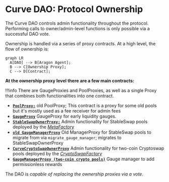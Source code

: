 <h1> </h1>

# **Curve DAO: Protocol Ownership**

The Curve DAO controls admin functionality throughout the protocol. Performing calls to owner/admin-level functions is only possible via a successful DAO vote.

Ownership is handled via a series of proxy contracts. At a high level, the flow of ownership is:


``` mermaid
graph LR
  A[DAO] --> B[Aragon Agent];
  B --> C[Ownership Proxy];
  C --> D[Contract];
```


**At the ownership proxy level there are a few main contracts:**

!!!info
    There are GaugeProxies and PoolProxies, as well as a single Proxy that combines both functionalities into one contract.

- [**`PoolProxy:`**](https://etherscan.io/address/0xeCb456EA5365865EbAb8a2661B0c503410e9B347) old PoolProxy; This contract is a proxy for some old pools but it's mostly used as a fee receiver for admin fees
- [**`GaugeProxy`**](https://etherscan.io/address/0x519AFB566c05E00cfB9af73496D00217A630e4D5) GaugeProxy for early liquidity gauges.
- [**`StableSwapOwnerProxy:`**](../ownership-proxy/StableSwapOwnerProxy.md) Admin functionality for StableSwap pools deployed by the [*MetaFactory*](https://etherscan.io/address/0xb9fc157394af804a3578134a6585c0dc9cc990d4)
- [**`old GaugeManagerProxy`**](https://etherscan.io/address/0x201798B679859DDF129651d6B58a5C32527EA04c) Old ManagerProxy for StableSwap pools to migrate from via `migrate_gauge_manager`; migrates to StableSwapOwnerProxy
- [**`CurveCryptoSwapOwnerProxy`**](https://etherscan.io/address/0x5a8fdC979ba9b6179916404414F7BA4D8B77C8A1) Admin functionality for two-coin Cryptoswap pools deployed by the [*CryptoSwapFactory*](https://etherscan.io/address/0xF18056Bbd320E96A48e3Fbf8bC061322531aac99)
- [**`GaugeManagerProxy (two-coin crypto pools)`**](https://etherscan.io/address/0x9f99FDe2ED3997EAfE52b78E3981b349fD2Eb8C9#code) Gauge manager to add permissionless rewards


The DAO is *capable of replacing the ownership proxies via a vote*.